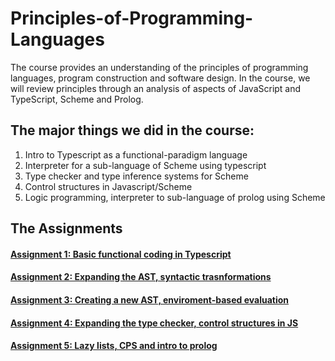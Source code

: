# Principles-of-Programming-Languages

The course provides an understanding of the principles of programming languages, program construction and software design. In the course, we will review principles through an analysis of aspects of JavaScript and TypeScript, Scheme and Prolog.

## The major things we did in the course:
1. Intro to Typescript as a functional-paradigm language
2. Interpreter for a sub-language of Scheme using typescript
3. Type checker and type inference systems for Scheme
4. Control structures in Javascript/Scheme
5. Logic programming, interpreter to sub-language of prolog using Scheme

## The Assignments

#### [Assignment 1: Basic functional coding in Typescript](https://www.cs.bgu.ac.il/~ppl202/wiki.files/assignments/assignment1/PPL_2020_Assignment_1.pdf)
#### [Assignment 2: Expanding the AST, syntactic trasnformations](https://www.cs.bgu.ac.il/~ppl202/wiki.files/assignments/Assignment_2.pdf)
#### [Assignment 3: Creating a new AST, enviroment-based evaluation](https://www.cs.bgu.ac.il/~ppl202/wiki.files/hw3-202%20(5)_.pdf)
#### [Assignment 4: Expanding the type checker, control structures in JS](https://www.cs.bgu.ac.il/~ppl202/wiki.files/assignments/assignment4.pdf)
#### [Assignment 5: Lazy lists, CPS and intro to prolog](https://www.cs.bgu.ac.il/~ppl202/wiki.files/assignments/Assignment_5.pdf)

